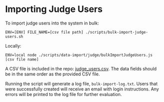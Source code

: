 # Importing Judge Users

To import judge users into the system in bulk:

```
ENV=[ENV] FILE_NAME=[csv file path] ./scripts/bulk-import-judge-users.sh
```

Locally:

```
ENV=local node ./scripts/data-import/judge/bulkImportJudgeUsers.js [csv file name]
```

A CSV file is included in the repo: [judge_users.csv](../web-api/judge_users.csv). The data fields should be in the same order as the provided CSV file.

Running the script will generate a log file, `bulk-import-log.txt`. Users that were successfully created will receive an email with login instructions. Any errors will be printed to the log file for further evaluation.

